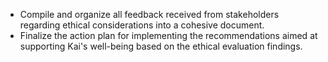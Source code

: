 - Compile and organize all feedback received from stakeholders regarding ethical considerations into a cohesive document.
- Finalize the action plan for implementing the recommendations aimed at supporting Kai's well-being based on the ethical evaluation findings.
